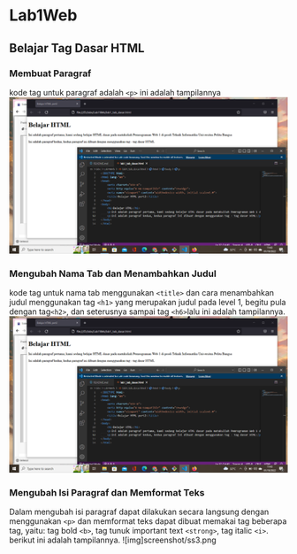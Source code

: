 # Lab1Web
## Belajar Tag Dasar HTML

### Membuat Paragraf 
kode tag untuk paragraf adalah `<p>`
ini adalah tampilannya
![gambar1](screenshot/ss1.png)

### Mengubah Nama Tab dan Menambahkan Judul
kode tag untuk nama tab menggunakan `<title>` dan cara menambahkan judul menggunakan tag `<h1>` yang merupakan judul pada level 1, begitu pula dengan tag`<h2>`, dan seterusnya sampai tag `<h6>`lalu ini adalah tampilannya.
![gambar2](screenshot/ss2.png)

### Mengubah Isi Paragraf dan Memformat Teks
Dalam mengubah isi paragraf dapat dilakukan secara langsung dengan menggunakan `<p>` dan memformat teks dapat dibuat memakai tag beberapa tag, yaitu: tag bold `<b>`, tag tunuk important text `<strong>`, tag italic `<i>`. berikut ini adalah tampilannya.
![img]screenshot/ss3.png
